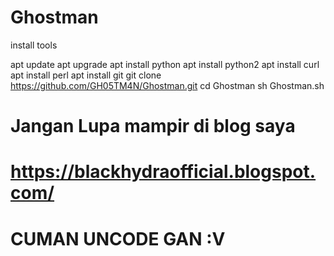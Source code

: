 # Ghostman

install tools

apt update
apt upgrade
apt install python
apt install python2 
apt install curl
apt install perl
apt install git
git clone https://github.com/GH05TM4N/Ghostman.git
cd Ghostman
sh Ghostman.sh

# Jangan Lupa mampir di blog saya 


# https://blackhydraofficial.blogspot.com/

# CUMAN UNCODE GAN :V

